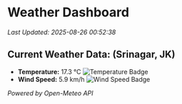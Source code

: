 
# Weather Dashboard

_Last Updated: 2025-08-26 00:52:38_

## Current Weather Data: (Srinagar, JK)
- **Temperature:** 17.3 °C ![Temperature Badge](https://img.shields.io/badge/Temperature-Low%20Temp-blue)
- **Wind Speed:** 5.9 km/h ![Wind Speed Badge](https://img.shields.io/badge/Wind%20Speed-Light%20Wind-blue)

*Powered by Open-Meteo API*
